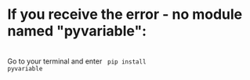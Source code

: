 # If you receive the error - no module named "pyvariable":
</br>Go to your terminal and enter <code> pip install pyvariable</code>
